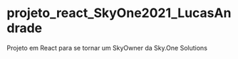 # projeto_react_SkyOne2021_LucasAndrade
Projeto em React para se tornar um SkyOwner da Sky.One Solutions
